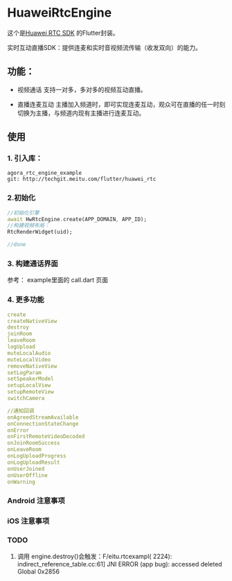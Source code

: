 # HuaweiRtcEngine

这个是[Huawei RTC SDK](https://support.huaweicloud.com/demo-rtc/rtc_03_0001.html) 的Flutter封装。

实时互动直播SDK：提供连麦和实时音视频流传输（收发双向）的能力。

## 功能：
- 视频通话 支持一对多，多对多的视频互动直播。

- 直播连麦互动 主播加入频道时，即可实现连麦互动，观众可在直播的任一时刻切换为主播，与频道内现有主播进行连麦互动。

## 使用
### 1. 引入库：
```
agora_rtc_engine_example
git: http://techgit.meitu.com/flutter/huawei_rtc
```
### 2.初始化
```dart
//初始化引擎
await HwRtcEngine.create(APP_DOMAIN, APP_ID);
//构建视频布局：
RtcRenderWidget(uid);

//done

```


### 3. 构建通话界面
参考： example里面的 call.dart 页面

### 4. 更多功能
```yaml
create
createNativeView
destroy
joinRoom
leaveRoom
logUpload
muteLocalAudio
muteLocalVideo
removeNativeView
setLogParam
setSpeakerModel
setupLocalView
setupRemoteView
switchCamera

//通知回调
onAgreedStreamAvailable
onConnectionStateChange
onError
onFirstRemoteVideoDecoded
onJoinRoomSuccess
onLeaveRoom
onLogUploadProgress
onLogUploadResult
onUserJoined
onUserOffline
onWarning

```

### Android 注意事项

### iOS 注意事项


### TODO
1. 调用 engine.destroy()会触发：F/eitu.rtcexampl( 2224): indirect_reference_table.cc:61] JNI ERROR (app bug): accessed deleted Global 0x2856


